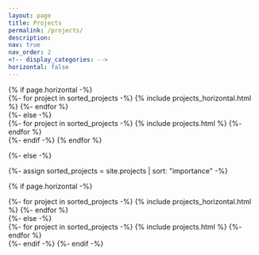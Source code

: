 ```yaml
---
layout: page
title: Projects
permalink: /projects/
description:
nav: true
nav_order: 2
<!-- display_categories: -->
horizontal: false
---
```


<!-- pages/projects.md -->
<div class="projects">
  <!-- {%- if site.enable_project_categories and page.display_categories %} -->
  <!-- Display categorized projects -->
<!--  {%- for category in page.display_categories %} -->
<!--  <h2 class="category">{{ category }}</h2> -->
<!--  {%- assign categorized_projects = site.projects | where: "category", category -%} -->
<!--  {%- assign sorted_projects = categorized_projects | sort: "importance" %} -->
  <!-- Generate cards for each project -->
  {% if page.horizontal -%}
  <div class="container">
    <div class="row row-cols-2">
    {%- for project in sorted_projects -%}
      {% include projects_horizontal.html %}
    {%- endfor %}
    </div>
  </div>
  {%- else -%}
  <div class="grid">
    {%- for project in sorted_projects -%}
      {% include projects.html %}
    {%- endfor %}
  </div>
  {%- endif -%}
  {% endfor %}

{%- else -%}
<!-- Display projects without categories -->
  {%- assign sorted_projects = site.projects | sort: "importance" -%}
  <!-- Generate cards for each project -->
  {% if page.horizontal -%}
  <div class="container">
    <div class="row row-cols-2">
    {%- for project in sorted_projects -%}
      {% include projects_horizontal.html %}
    {%- endfor %}
    </div>
  </div>
  {%- else -%}
  <div class="grid">
    {%- for project in sorted_projects -%}
      {% include projects.html %}
    {%- endfor %}
  </div>
  {%- endif -%}
{%- endif -%}
</div>
